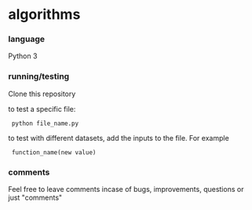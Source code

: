 # algorithms

### language

Python 3

### running/testing

Clone this repository

to test a specific file:

     python file_name.py
     
 to test with different datasets, add the inputs to the file. For example
     
     function_name(new value)
     
     
 ### comments
 Feel free to leave comments incase of bugs, improvements, questions or just "comments"

